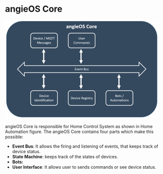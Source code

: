 # angieOS Core

![angieOS Core Diagram](../.gitbook/assets/image%20%284%29.png)

angieOS Core is responsible for Home Control System as shown in Home Automation figure. The angieOS Core contains four parts which make this possible:

* **Event Bus**: It allows the firing and listening of events, that keeps track of device status.
* **State Machine**: keeps track of the states of devices.
* **Bots:** 
* **User Interface**: It allows user to sends commands or see device status.

